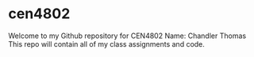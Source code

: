 # cen4802
Welcome to my Github repository for CEN4802
Name: Chandler Thomas
This repo will contain all of my class assignments and code. 
